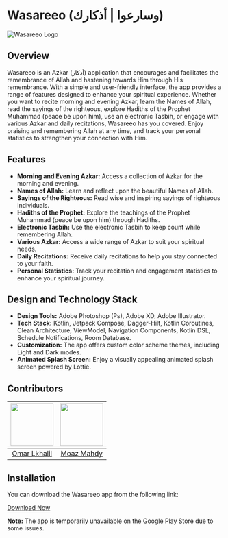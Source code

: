 # Wasareeo (وسارعوا | أذكارك)

![Wasareeo Logo](https://link_to_your_logo.png)

## Overview

Wasareeo is an Azkar (أذكار) application that encourages and facilitates the remembrance of Allah and hastening towards Him through His remembrance. With a simple and user-friendly interface, the app provides a range of features designed to enhance your spiritual experience. Whether you want to recite morning and evening Azkar, learn the Names of Allah, read the sayings of the righteous, explore Hadiths of the Prophet Muhammad (peace be upon him), use an electronic Tasbih, or engage with various Azkar and daily recitations, Wasareeo has you covered. Enjoy praising and remembering Allah at any time, and track your personal statistics to strengthen your connection with Him.

## Features

- **Morning and Evening Azkar:** Access a collection of Azkar for the morning and evening.
- **Names of Allah:** Learn and reflect upon the beautiful Names of Allah.
- **Sayings of the Righteous:** Read wise and inspiring sayings of righteous individuals.
- **Hadiths of the Prophet:** Explore the teachings of the Prophet Muhammad (peace be upon him) through Hadiths.
- **Electronic Tasbih:** Use the electronic Tasbih to keep count while remembering Allah.
- **Various Azkar:** Access a wide range of Azkar to suit your spiritual needs.
- **Daily Recitations:** Receive daily recitations to help you stay connected to your faith.
- **Personal Statistics:** Track your recitation and engagement statistics to enhance your spiritual journey.

## Design and Technology Stack

- **Design Tools:** Adobe Photoshop (Ps), Adobe XD, Adobe Illustrator.
- **Tech Stack:** Kotlin, Jetpack Compose, Dagger-Hilt, Kotlin Coroutines, Clean Architecture, ViewModel, Navigation Components, Kotlin DSL, Schedule Notifications, Room Database.
- **Customization:** The app offers custom color scheme themes, including Light and Dark modes.
- **Animated Splash Screen:** Enjoy a visually appealing animated splash screen powered by Lottie.

## Contributors

| <img src="https://github.com/OmarLkhalil.png" width="100" height="100"> | <img src="https://github.com/moazmahdy.png" width="100" height="100"> |
|:-------------------------------------------------:|:---------------------------------------------:|
| [Omar Lkhalil](https://github.com/OmarLkhalil) | [Moaz Mahdy](https://github.com/moazmahdy) |

## Installation

You can download the Wasareeo app from the following link:

[Download Now]([https://github.com/OmarLkhalil/Wasareo/blob/main/wasareeo.apk](https://doc-00-4o-docs.googleusercontent.com/docs/securesc/isl80lfngvka7eaka242n0gv89ihaei5/l4873mmun3a5ak56cqvva1nvtuhv6ghj/1698832575000/06698116686364429750/06698116686364429750/1rChZf37AFdUkQrtYfg-zbSRSaYbdQycq?e=download&ax=AI0foUp-amisa9F3_XQIOM6zKtBhWVq7N3QZCLmE9iuWtGZNNvmgyDdXdHnZ8UVtN-FUQksPzkbUJDjRI_RuTQsdIGsEUiAaENbSfdSCODSPwmezJzTBP96zULfFaIYXD82g-STou5lEJM8XRRLlHG5419kLSjEh-mnSEgmy_YVdYHHgUYTzH2aKSl8vPyreVBaYRjJsM00RDgJiCCfGzhL2MF2OgdplKFkq7v4uwIEifJrbhRuFShRGQC7EzrCYRuICSWucqjUj2lbMkwlH9kUwx6LSjN-6ARHi2yef5mi5yf0AUacU6sSNSNqCJcwHIrTbOgeKMGAsfI1NSQtgwpXhzO7tAL3Nlkgm_V2TBe8o_PvIj9Iy446QT606x0vxRZo2AVkgDaj5xoR0i9NDr9qb869utE0UPZ_JxJ9MIIn9FavpuI6A1ey_0EvQ5S70wha5Mak0X1gr_a5t-SC8n0er4Bd6D1VwVZjv82T4Fx6oiOd90lDkj1XG6IpFsbA8BEBFHZKffKUR-ekktg-EGwjQu341GdyV9kD7gTQz2beSY4S2Fd7E-rCEhs7vev6gCs63fXn-v0nW-guHtGiMHJlycuJzx-5dIldF54Lfdri6jX8QXXT827HZkMkkTbcO3EjS-PN10RB_3lPuhFXV9NGGXOFNvrmFwf6sHfka4gJUj4srEa2Y3SMOIwp88axf2UkNc5-JZHsVcaJ46Nv8s9PkDbHUkxGsvmoN4pXFdRoq3mDGnBLhCP3jxhTCKkGpVG6a7HmlkyjVh_b1-8HifhCXfSBlvKb6EuNxoP8UUz-wm1yG7WfiLduHkmDQgOpDDj0_d1IYRZJOVTKuDskLYAb8oNOZUAeVwwiuebsMoXo8YLbgAqrWXCgsjSHdNFoW3hIoOCJUM-e2HmeoxiKqFN6vlpfnTG1tuhDtibhoSstbcwi7hbZudCIX0XP3Dx-8D5WFPS79kxJGYcp0FG8tPwtcv1YcCBnS0ixuZHq-QV5agA1GqH3byhlAgXSa2HgBgYkdUN2jZsA51dKPngKwZA&uuid=b5ddec96-128d-4200-aa35-c572a0868dcd&authuser=0&nonce=28h5up6fq2qog&user=06698116686364429750&hash=4r2n1tmsuftkuodku73aflpnpba9d236)https://doc-00-4o-docs.googleusercontent.com/docs/securesc/isl80lfngvka7eaka242n0gv89ihaei5/l4873mmun3a5ak56cqvva1nvtuhv6ghj/1698832575000/06698116686364429750/06698116686364429750/1rChZf37AFdUkQrtYfg-zbSRSaYbdQycq?e=download&ax=AI0foUp-amisa9F3_XQIOM6zKtBhWVq7N3QZCLmE9iuWtGZNNvmgyDdXdHnZ8UVtN-FUQksPzkbUJDjRI_RuTQsdIGsEUiAaENbSfdSCODSPwmezJzTBP96zULfFaIYXD82g-STou5lEJM8XRRLlHG5419kLSjEh-mnSEgmy_YVdYHHgUYTzH2aKSl8vPyreVBaYRjJsM00RDgJiCCfGzhL2MF2OgdplKFkq7v4uwIEifJrbhRuFShRGQC7EzrCYRuICSWucqjUj2lbMkwlH9kUwx6LSjN-6ARHi2yef5mi5yf0AUacU6sSNSNqCJcwHIrTbOgeKMGAsfI1NSQtgwpXhzO7tAL3Nlkgm_V2TBe8o_PvIj9Iy446QT606x0vxRZo2AVkgDaj5xoR0i9NDr9qb869utE0UPZ_JxJ9MIIn9FavpuI6A1ey_0EvQ5S70wha5Mak0X1gr_a5t-SC8n0er4Bd6D1VwVZjv82T4Fx6oiOd90lDkj1XG6IpFsbA8BEBFHZKffKUR-ekktg-EGwjQu341GdyV9kD7gTQz2beSY4S2Fd7E-rCEhs7vev6gCs63fXn-v0nW-guHtGiMHJlycuJzx-5dIldF54Lfdri6jX8QXXT827HZkMkkTbcO3EjS-PN10RB_3lPuhFXV9NGGXOFNvrmFwf6sHfka4gJUj4srEa2Y3SMOIwp88axf2UkNc5-JZHsVcaJ46Nv8s9PkDbHUkxGsvmoN4pXFdRoq3mDGnBLhCP3jxhTCKkGpVG6a7HmlkyjVh_b1-8HifhCXfSBlvKb6EuNxoP8UUz-wm1yG7WfiLduHkmDQgOpDDj0_d1IYRZJOVTKuDskLYAb8oNOZUAeVwwiuebsMoXo8YLbgAqrWXCgsjSHdNFoW3hIoOCJUM-e2HmeoxiKqFN6vlpfnTG1tuhDtibhoSstbcwi7hbZudCIX0XP3Dx-8D5WFPS79kxJGYcp0FG8tPwtcv1YcCBnS0ixuZHq-QV5agA1GqH3byhlAgXSa2HgBgYkdUN2jZsA51dKPngKwZA&uuid=b5ddec96-128d-4200-aa35-c572a0868dcd&authuser=0&nonce=28h5up6fq2qog&user=06698116686364429750&hash=4r2n1tmsuftkuodku73aflpnpba9d236)

**Note:** The app is temporarily unavailable on the Google Play Store due to some issues.
